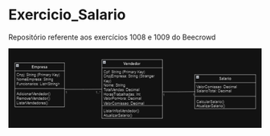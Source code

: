 # Exercicio_Salario
Repositório referente aos exercícios 1008 e 1009 do Beecrowd

![diagrama-de-classes.png](diagrama-de-classes.png)
